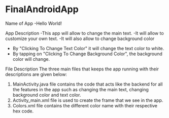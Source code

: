 # FinalAndroidApp
Name of App
-Hello World!

App Description
-This app will allow to change the main text. 
-It will allow to customize your own text. 
-It will also allow to change background color
- By "Clicking To Change Text Color" it will change the text color to white. 
- By tapping on "Clicking To Change Background Color", the background color will change. 

File Description
The three main files that keeps the app running with their descriptions are given below:
1. MainActivity.java file contains the code that acts like the backend for all the features in the app such as changing the main text, changing background color and text color. 
2. Activity_main.xml file is used to create the frame that we see in the app. 
3. Colors.xml file contains the different color name with their respective hex code.

